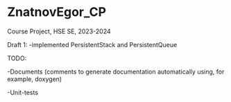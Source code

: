 # ZnatnovEgor_CP
Course Project, HSE SE, 2023-2024

Draft 1:
-implemented PersistentStack and PersistentQueue

TODO:

-Documents (comments to generate documentation automatically using, for example, doxygen)

-Unit-tests

